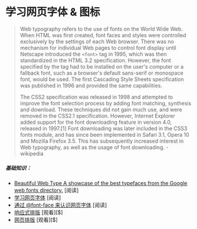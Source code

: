 # 学习网页字体 & 图标

> Web typography refers to the use of fonts on the World Wide Web. When HTML was first created, font faces and styles were controlled exclusively by the settings of each Web browser. There was no mechanism for individual Web pages to control font display until Netscape introduced the `<font>` tag in 1995, which was then standardized in the HTML 3.2 specification. However, the font specified by the tag had to be installed on the user's computer or a fallback font, such as a browser's default sans-serif or monospace font, would be used. The first Cascading Style Sheets specification was published in 1996 and provided the same capabilities.
> 
> The CSS2 specification was released in 1998 and attempted to improve the font selection process by adding font matching, synthesis and download. These techniques did not gain much use, and were removed in the CSS2.1 specification. However, Internet Explorer added support for the font downloading feature in version 4.0, released in 1997.[1] Font downloading was later included in the CSS3 fonts module, and has since been implemented in Safari 3.1, Opera 10 and Mozilla Firefox 3.5. This has subsequently increased interest in Web typography, as well as the usage of font downloading. - wikipedia

##### 基础知识：

* [Beautiful Web Type A showcase of the best typefaces from the Google web fonts directory.](http://hellohappy.org/beautiful-web-type/) [阅读]
* [学习网页字体](http://zoerooney.com/learn-web-fonts/) [阅读]
* [通过 @font-face 来认识网页字体](http://www.html5rocks.com/en/tutorials/webfonts/quick/) [阅读]
* [响应式排版](https://frontendmasters.com/courses/responsive-typography/) [观看][$]
* [网页排版](http://www.pluralsight.com/courses/typography-for-web-1790) [观看][$]





















 
























 







